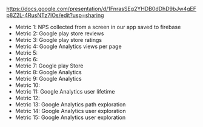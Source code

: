 https://docs.google.com/presentation/d/1FnrasSEg2YHDB0dDhD9bJw4gEFp8Z2L-4RusNTz7IOs/edit?usp=sharing
- Metric 1: NPS collected from a screen in our app saved to firebase
- Metric 2: Google play store reviews
- Metric 3: Google play store ratings
- Metric 4: Google Analytics views per page
- Metric 5: 
- Metric 6:
- Metric 7: Google play Store     
- Metric 8: Google Analytics     
- Metric 9: Google Analytics     
- Metric 10:
- Metric 11: Google Analytics user lifetime
- Metric 12: 
- Metric 13: Google Analytics path exploration
- Metric 14: Google Analytics user exploration
- Metric 15: Google Analytics user exploration
